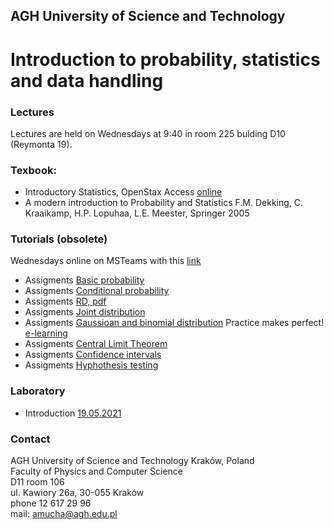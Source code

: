 ## AGH University of Science and Technology
# Introduction to probability, statistics and data handling 

### Lectures
Lectures are held on Wednesdays at 9:40 in room 225 bulding D10 (Reymonta 19).

### Texbook: 
- Introductory Statistics, OpenStax Access [online](https://openstax.org/details/introductory-statistics)
- A modern introduction to Probability and Statistics F.M. Dekking, C. Kraaikamp, H.P. Lopuhaa, L.E. Meester, Springer 2005

### Tutorials (obsolete)
Wednesdays online on MSTeams with this [link](https://teams.microsoft.com/l/team/19%3a3c0831d29f6b49dd8754afb0863cb075%40thread.tacv2/conversations?groupId=e08470b9-ecc7-42d5-90c9-cb1af728379f&tenantId=80b1033f-21e0-4a82-bbc0-f05fdccd3bc8) 

- Assigments [Basic probability](/FILES/Tutorial_1.pdf) 
- Assigments [Conditional probability](/FILES/Tutorial_2.pdf) 
- Assigments [RD, pdf](/FILES/Tutorial_3.pdf)
- Assigments [Joint distribution](/FILES/Tutorial_4.pdf) 
- Assigments [Gaussioan and binomial distribution](/FILES/Tutorial_5.pdf) Practice makes perfect! [e-learning](/FILES/Tutorial_5elearning.pdf) 
- Assigments [Central Limit Theorem](/FILES/Tutorial_6.pdf) 
- Assigments [Confidence intervals](/FILES/Tutorial_7.pdf) 
- Assigments [Hyphothesis testing](/FILES/Tutorial_8.pdf) 


### Laboratory
- Introduction [19.05.2021](/FILES/Introduction.pdf)





### Contact
AGH University of Science and Technology Kraków, Poland <br>
Faculty of Physics and Computer Science <br>
D11 room 106 <br>
ul. Kawiory 26a, 30-055 Kraków <br>
phone 12 617 29 96 <br>
mail: amucha@agh.edu.pl

